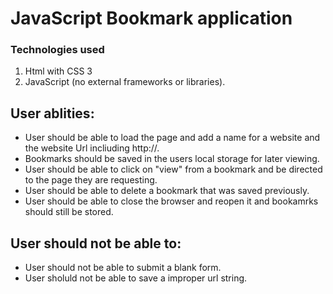 # JavaScript Bookmark application
### Technologies used
1. Html with CSS 3
2. JavaScript (no external frameworks or libraries).

## User ablities:
* User should be able to load the page and add a name for a website and the website Url incliuding http://.
* Bookmarks should be saved in the users local storage for later viewing.
* User should be able to click on "view" from a bookmark and be directed to the page they are requesting.
* User should be able to delete a bookmark that was saved previously.
* User should be able to close the browser and reopen it and bookamrks should still be stored.

## User should not be able to:
* User should not be able to submit a blank form.
* User sholuld not be able to save a improper url string.